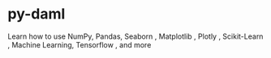 # py-daml
Learn how to use NumPy, Pandas, Seaborn , Matplotlib , Plotly , Scikit-Learn , Machine Learning, Tensorflow , and more
